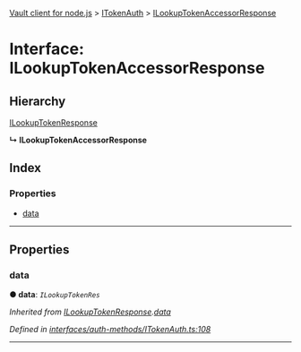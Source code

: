 [Vault client for node.js](../README.md) > [ITokenAuth](../modules/itokenauth.md) > [ILookupTokenAccessorResponse](../interfaces/itokenauth.ilookuptokenaccessorresponse.md)

# Interface: ILookupTokenAccessorResponse

## Hierarchy

 [ILookupTokenResponse](itokenauth.ilookuptokenresponse.md)

**↳ ILookupTokenAccessorResponse**

## Index

### Properties

* [data](itokenauth.ilookuptokenaccessorresponse.md#data)

---

## Properties

<a id="data"></a>

###  data

**● data**: *`ILookupTokenRes`*

*Inherited from [ILookupTokenResponse](itokenauth.ilookuptokenresponse.md).[data](itokenauth.ilookuptokenresponse.md#data)*

*Defined in [interfaces/auth-methods/ITokenAuth.ts:108](https://github.com/theogravity/vault-client/blob/38077d0/src/interfaces/auth-methods/ITokenAuth.ts#L108)*

___

